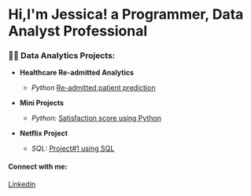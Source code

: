 # Hi,I'm Jessica! a Programmer, Data Analyst Professional

### 👨‍💻 Data Analytics Projects:
 
- <b>Healthcare Re-admitted Analytics</b>
  - *Python* [Re-admitted patient prediction](https://github.com/eshentong/healthcare-readmission/tree/main)
  
- <b>Mini Projects</b>
  - *Python:* [Satisfaction score using Python](https://github.com/eshentong/satisfaction_data)

- <b>Netflix Project</b>
  - *SQL:* [Project#1 using SQL](https://github.com/eshentong/AnalyticsProject-1/tree/main)


 #### Connect with me:
[Linkedin](https://www.linkedin.com/in/jessica-tong-233350157/)


